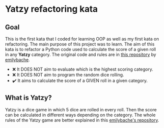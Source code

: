 ﻿# Yatzy refactoring kata
 ## Goal
 This is the first kata that I coded for learning OOP as well as my first kata on refactoring. The main purpose of this project was to learn. 
 The aim of this kata is to refactor a Python code used to calculate the score of a given roll in any **Yatzy** category. The original code and rules are in [this repository](https://github.com/emilybache/Yatzy-Refactoring-Kata) by [emilybache](https://github.com/emilybache/).

- ❌ It DOES NOT aim to evaluate which is the highest scoring category. 
- ❌ It DOES NOT aim to program the random dice rolling.
- ✔️ It aims to calculate the score of a GIVEN roll in a given category.
 ## What is Yatzy?
 Yatzy is a dice game in which 5 dice are rolled in every roll. Then the score can be calculated in different ways depending on the category. The whole rules of the Yatzy game are better explained in this [emilybache's repository](https://github.com/emilybache/Yatzy-Refactoring-Kata).

